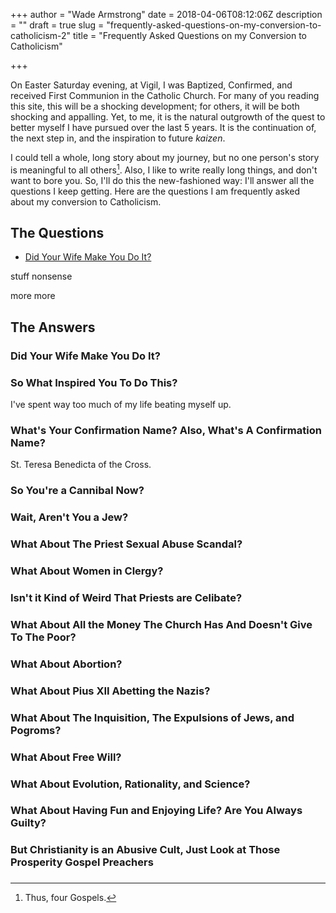+++
author = "Wade Armstrong"
date = 2018-04-06T08:12:06Z
description = ""
draft = true
slug = "frequently-asked-questions-on-my-conversion-to-catholicism-2"
title = "Frequently Asked Questions on my Conversion  to Catholicism"

+++


On Easter Saturday evening, at Vigil, I was Baptized, Confirmed, and received First Communion in the Catholic Church. For many of you reading this site, this will be a shocking development; for others, it will be both shocking and appalling. Yet, to me, it is the natural outgrowth of the quest to better myself I have pursued over the last 5 years. It is the continuation of, the next step in, and the inspiration to future _kaizen_.

I could tell a whole, long story about my journey, but no one person's story is meaningful to all others[^1]. Also, I like to write really long things, and don't want to bore you. So, I'll do this the new-fashioned way: I'll answer all the questions I keep getting. Here are the questions I am frequently asked about my conversion to Catholicism.

## The Questions

* [Did Your Wife Make You Do It?](#didyourwifemakeyoudoit)

stuff
nonsense

more
more

## The Answers

### Did Your Wife Make You Do It?

### So What Inspired You To Do This?

I've spent way too much of my life beating myself up.

### What's Your Confirmation Name? Also, What's A Confirmation Name?
St. Teresa Benedicta of the Cross.

### So You're a Cannibal Now?

### Wait, Aren't You a Jew?

### What About The Priest Sexual Abuse Scandal?

### What About Women in Clergy?

### Isn't it Kind of Weird That Priests are Celibate?

### What About All the Money The Church Has And Doesn't Give To The Poor?

### What About Abortion?

### What About Pius XII Abetting the Nazis?

### What About The Inquisition, The Expulsions of Jews, and Pogroms?

### What About Free Will?

### What About Evolution, Rationality, and Science?

### What About Having Fun and Enjoying Life? Are You Always Guilty?

### But Christianity is an Abusive Cult, Just Look at Those Prosperity Gospel Preachers

### 

[^1]: Thus, four Gospels.

